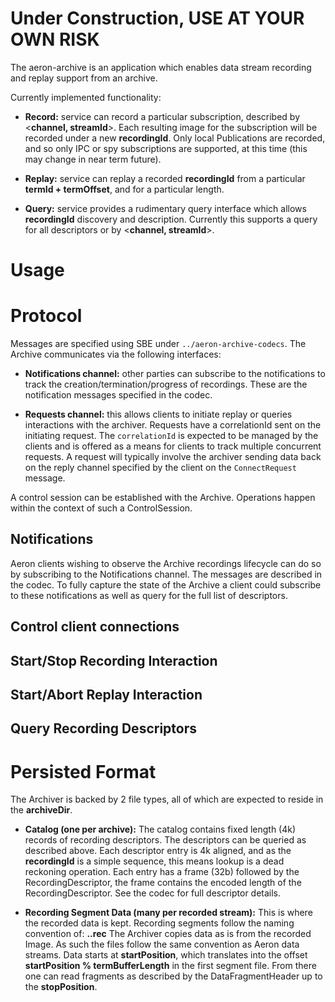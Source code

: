 Under Construction, USE AT YOUR OWN RISK
===

The aeron-archive is an application which enables data stream recording
and replay support from an archive. 

Currently implemented functionality:
- **Record:** service can record a particular subscription, described
by <__channel, streamId__>. Each resulting image for the subscription
will be recorded under a new __recordingId__. Only local Publications
are recorded, and so only IPC or spy subscriptions are supported, at
this time (this may change in near term future).

- **Replay:** service can replay a recorded __recordingId__ from
a particular __termId + termOffset__, and for a particular length.

- **Query:** service provides a rudimentary query interface which
allows __recordingId__ discovery and description. Currently this
supports a query for all descriptors or by <__channel, streamId__>.

Usage
=====

Protocol
=====
Messages are specified using SBE under `../aeron-archive-codecs`. The
Archive communicates via the following interfaces:
 - **Notifications channel:** other parties can subscribe to the notifications
 to track the creation/termination/progress of recordings. These are the
 notification messages specified in the codec.
 
 - **Requests channel:** this allows clients to initiate replay or queries
 interactions with the archiver. Requests have a correlationId sent
 on the initiating request. The `correlationId` is expected to be managed by
 the clients and is offered as a means for clients to track multiple
 concurrent requests. A request will typically involve the
 archiver sending data back on the reply channel specified by the client 
 on the `ConnectRequest` message.

A control session can be established with the Archive. Operations happen within
the context of such a ControlSession.

Notifications
----
Aeron clients wishing to observe the Archive recordings lifecycle can do so by
subscribing to the Notifications channel. The messages are described in the codec.
To fully capture the state of the Archive a client could subscribe to these
notifications as well as query for the full list of descriptors.

Control client connections
----

Start/Stop Recording Interaction
----

Start/Abort Replay Interaction
----

Query Recording Descriptors
----

Persisted Format
=====
The Archiver is backed by 2 file types, all of which are expected to reside in the __archiveDir__.

 -  **Catalog (one per archive):** The catalog contains fixed length (4k) records of recording
 descriptors. The descriptors can be queried as described above. Each descriptor entry is 4k aligned,
 and as the __recordingId__ is a simple sequence, this means lookup is a dead reckoning operation.
 Each entry has a frame (32b) followed by the RecordingDescriptor, the frame contains the encoded
 length of the RecordingDescriptor.
 See the codec for full descriptor details.
 
 - **Recording Segment Data (many per recorded stream):** This is where the recorded data is kept.
 Recording segments follow the naming convention of: __<recordingId>.<segmentIndex>.rec__
 The Archiver copies data as is from the recorded Image. As such the files follow the same convention
 as Aeron data streams. Data starts at __startPosition__, which translates into the offset
 __startPosition % termBufferLength__ in the first segment file. From there one can read fragments
 as described by the DataFragmentHeader up to the __stopPosition__. 
 
 
 